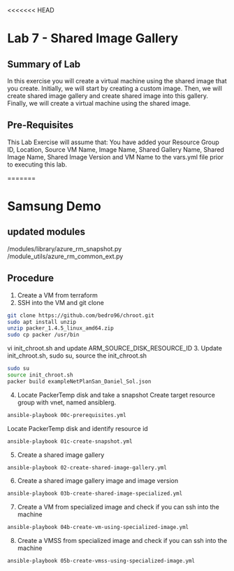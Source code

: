 <<<<<<< HEAD
# Lab 7 - Shared Image Gallery

## Summary of Lab
In this exercise you will create a virtual machine using the shared image that you create. Initially, we will start by creating a custom image. Then, we will create shared image gallery and create shared image into this gallery. Finally, we will create a virtual machine using the shared image.

## Pre-Requisites
This Lab Exercise will assume that:
    You have added your Resource Group ID, Location, Source VM Name, Image Name, Shared Gallery Name, Shared Image Name, Shared Image Version and VM Name to the vars.yml file prior to executing this lab.


=======
# Samsung Demo

## updated modules
/modules/library/azure_rm_snapshot.py
/module_utils/azure_rm_common_ext.py
## Procedure
1. Create a VM from terraform
2. SSH into the VM and git clone
```sh
git clone https://github.com/bedro96/chroot.git
sudo apt install unzip
unzip packer_1.4.5_linux_amd64.zip
sudo cp packer /usr/bin
```
vi init_chroot.sh and update ARM_SOURCE_DISK_RESOURCE_ID
3. Update init_chroot.sh, sudo su, source the init_chroot.sh
```sh
sudo su
source init_chroot.sh
packer build exampleNetPlanSan_Daniel_Sol.json
```
4. Locate PackerTemp disk and take a snapshot
Create target resource group with vnet, named ansiblerg.
```sh
ansible-playbook 00c-prerequisites.yml
```
Locate PackerTemp disk and identify resource id
```sh
ansible-playbook 01c-create-snapshot.yml 
```
5. Create a shared image gallery
```sh
ansible-playbook 02-create-shared-image-gallery.yml
```
6. Create a shared image gallery image and image version
```sh
ansible-playbook 03b-create-shared-image-specialized.yml
```
7. Create a VM from specialized image and check if you can ssh into the machine
```sh
ansible-playbook 04b-create-vm-using-specialized-image.yml
```
8. Create a VMSS from specialized image and check if you can ssh into the machine
```sh
ansible-playbook 05b-create-vmss-using-specialized-image.yml
```
